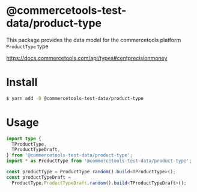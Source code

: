 # @commercetools-test-data/product-type

This package provides the data model for the commercetools platform `ProductType` type

https://docs.commercetools.com/api/types#centprecisionmoney

# Install

```bash
$ yarn add -D @commercetools-test-data/product-type
```

# Usage

```ts
import type {
  TProductType,
  TProductTypeDraft,
} from '@commercetools-test-data/product-type';
import * as ProductType from '@commercetools-test-data/product-type';

const productType = ProductType.random().build<TProductType>();
const productTypeDraft =
  ProductType.ProductTypeDraft.random().build<TProductTypeDraft>();
```
